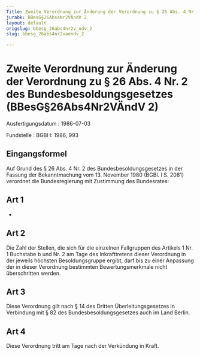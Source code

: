 ```yaml
---
Title: Zweite Verordnung zur Änderung der Verordnung zu § 26 Abs. 4 Nr. 2 des Bundesbesoldungsgesetzes
jurabk: BBesG§26Abs4Nr2VÄndV 2
layout: default
origslug: bbesg_26abs4nr2v_ndv_2
slug: bbesg_26abs4nr2vaendv_2

---
```


# Zweite Verordnung zur Änderung der Verordnung zu § 26 Abs. 4 Nr. 2 des Bundesbesoldungsgesetzes (BBesG§26Abs4Nr2VÄndV 2)

Ausfertigungsdatum
:   1986-07-03

Fundstelle
:   BGBl I: 1986, 993

## Eingangsformel

Auf Grund des § 26 Abs. 4 Nr. 2 des Bundesbesoldungsgesetzes in der
Fassung der Bekanntmachung vom 13. November 1980 (BGBl. I S. 2081)
verordnet die Bundesregierung mit Zustimmung des Bundesrates:

## Art 1

-

## Art 2

Die Zahl der Stellen, die sich für die einzelnen Fallgruppen des
Artikels 1 Nr. 1 Buchstabe b und Nr. 2 am Tage des Inkrafttretens
dieser Verordnung in der jeweils höchsten Besoldungsgruppe ergibt,
darf bis zu einer Anpassung der in dieser Verordnung bestimmten
Bewertungsmerkmale nicht überschritten werden.

## Art 3

Diese Verordnung gilt nach § 14 des Dritten Überleitungsgesetzes in
Verbindung mit § 82 des Bundesbesoldungsgesetzes auch im Land Berlin.

## Art 4

Diese Verordnung tritt am Tage nach der Verkündung in Kraft.

